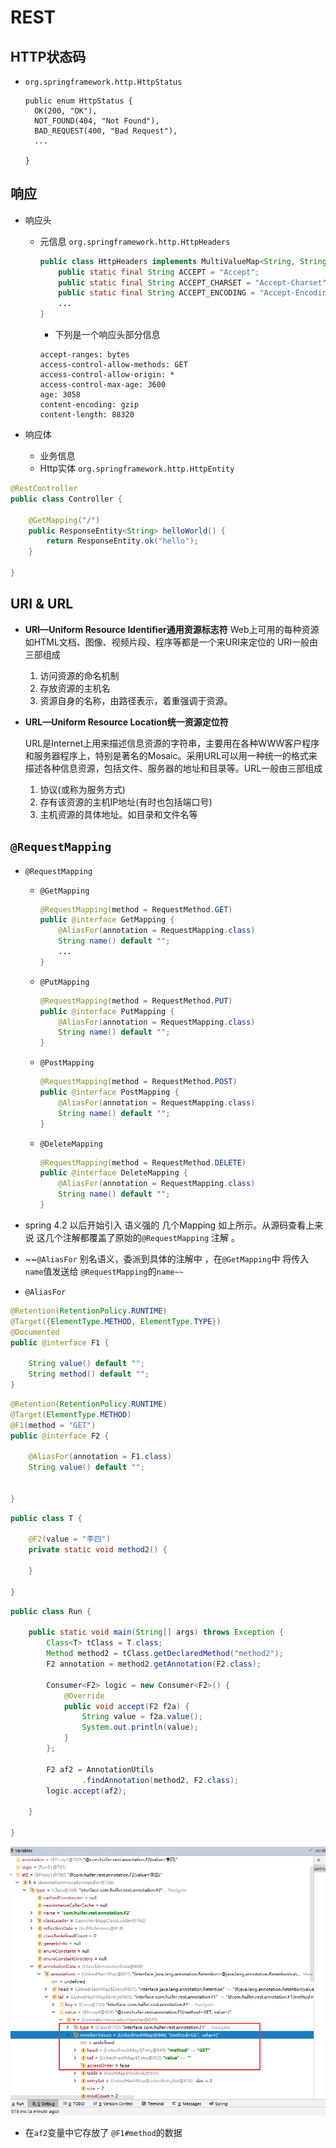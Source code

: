 # REST

## HTTP状态码

- `org.springframework.http.HttpStatus`

  ```
  public enum HttpStatus {
  	OK(200, "OK"),
  	NOT_FOUND(404, "Not Found"),
  	BAD_REQUEST(400, "Bad Request"),
  	...
  
  }
  ```

  

## 响应

- 响应头 

  - 元信息 `org.springframework.http.HttpHeaders`

    ```java
    public class HttpHeaders implements MultiValueMap<String, String>, Serializable {
    	public static final String ACCEPT = "Accept";
    	public static final String ACCEPT_CHARSET = "Accept-Charset";
    	public static final String ACCEPT_ENCODING = "Accept-Encoding";
    	...
    }
    ```
    

    
    - 下列是一个响应头部分信息
    
    ```
    accept-ranges: bytes
    access-control-allow-methods: GET
    access-control-allow-origin: *
    access-control-max-age: 3600
    age: 3058
    content-encoding: gzip
    content-length: 88320
    ```
    
    

- 响应体

  - 业务信息
  - Http实体 `org.springframework.http.HttpEntity`



```java
@RestController
public class Controller {

    @GetMapping("/")
    public ResponseEntity<String> helloWorld() {
        return ResponseEntity.ok("hello");
    }

}
```



## URI & URL

- **URI—Uniform Resource Identifier通用资源标志符**
  Web上可用的每种资源如HTML文档、图像、视频片段、程序等都是一个来URI来定位的
  URI一般由三部组成

  1. 访问资源的命名机制
  2. 存放资源的主机名
  3. 资源自身的名称，由路径表示，着重强调于资源。

- **URL—Uniform Resource Location统一资源定位符**

  URL是Internet上用来描述信息资源的字符串，主要用在各种WWW客户程序和服务器程序上，特别是著名的Mosaic。采用URL可以用一种统一的格式来描述各种信息资源，包括文件、服务器的地址和目录等。URL一般由三部组成

  1. 协议(或称为服务方式)
  2. 存有该资源的主机IP地址(有时也包括端口号)
  3. 主机资源的具体地址。如目录和文件名等



## `@RequestMapping`

- `@RequestMapping`
    
    - `@GetMapping`
    
        ```java
        @RequestMapping(method = RequestMethod.GET)
        public @interface GetMapping {
           	@AliasFor(annotation = RequestMapping.class)
        	String name() default "";
            ...
        }
        ```
    
    - `@PutMapping`
    
        ```java
        @RequestMapping(method = RequestMethod.PUT)
        public @interface PutMapping {
            @AliasFor(annotation = RequestMapping.class)
        	String name() default "";
        }
        ```
    
    - `@PostMapping`
    
        ```java
        @RequestMapping(method = RequestMethod.POST)
        public @interface PostMapping {
            @AliasFor(annotation = RequestMapping.class)
        	String name() default "";
        }
        ```
    
    - `@DeleteMapping`
    
        ```JAVA
        @RequestMapping(method = RequestMethod.DELETE)
        public @interface DeleteMapping {
            @AliasFor(annotation = RequestMapping.class)
        	String name() default "";
        }
        ```
    
        

- spring 4.2 以后开始引入 语义强的 几个Mapping 如上所示。从源码查看上来说 这几个注解都覆盖了原始的`@RequestMapping` 注解 。
- ~~`@AliasFor` 别名语义，委派到具体的注解中 ，在`@GetMapping`中 将传入`name`值发送给 `@RequestMapping`的`name~~`



- `@AliasFor`

```java
@Retention(RetentionPolicy.RUNTIME)
@Target({ElementType.METHOD, ElementType.TYPE})
@Documented
public @interface F1 {

    String value() default "";
    String method() default "";
}
```

```java
@Retention(RetentionPolicy.RUNTIME)
@Target(ElementType.METHOD)
@F1(method = "GET")
public @interface F2 {

    @AliasFor(annotation = F1.class)
    String value() default "";


}
```

```java
public class T {

    @F2(value = "李四")
    private static void method2() {

    }

}
```

```java
public class Run {

    public static void main(String[] args) throws Exception {
        Class<T> tClass = T.class;
        Method method2 = tClass.getDeclaredMethod("method2");
        F2 annotation = method2.getAnnotation(F2.class);

        Consumer<F2> logic = new Consumer<F2>() {
            @Override
            public void accept(F2 f2a) {
                String value = f2a.value();
                System.out.println(value);
            }
        };

        F2 af2 = AnnotationUtils
                .findAnnotation(method2, F2.class);
        logic.accept(af2);

    }

}
```

![1558596538312](assets/1558596538312.png)

- 在`af2`变量中它存放了 `@F1#method`的数据

